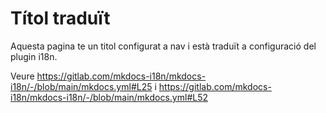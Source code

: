 # Títol traduït

Aquesta pagina te un titol configurat a nav i està traduït a configuració del plugin i18n.

Veure <https://gitlab.com/mkdocs-i18n/mkdocs-i18n/-/blob/main/mkdocs.yml#L25> i <https://gitlab.com/mkdocs-i18n/mkdocs-i18n/-/blob/main/mkdocs.yml#L52>

